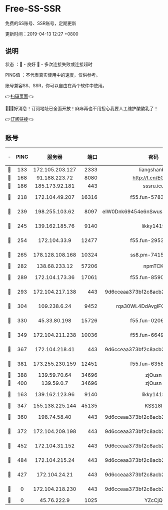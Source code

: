 # Free-SS-SSR

免费的SS账号、SSR账号，定期更新

更新时间：2019-04-13 12:27 +0800

## 说明

状态     ：🙂 - 良好 🙁 - 多次连接失败或连接超时

PING值   ：不代表真实使用中的速度，仅供参考。

账号兼容SS、SSR，你可以自由在两个软件中使用。

👉[扫码页面](https://liesauer.github.io/Free-SS-SSR/)👈

🎉🎉🎉好消息！订阅地址已全面开放！麻麻再也不用担心我要人工维护酸酸乳了！

👉[订阅链接](https://www.liesauer.net/yogurt/subscribe?ACCESS_TOKEN=DAYxR3mMaZAsaqUb)👈

## 账号

|-|PING|服务器|端口|密码|加密方式|区域|
|:----:|:----:|:-----:|-----:|:----:|:----:|:----:|
|🙂|133|172.105.203.127|2333|liangshanbo|chacha20|JP|
|🙂|168|91.188.223.72|8080|http://t.cn/EGJIyrl|rc4-md5|RU|
|🙂|186|185.173.92.181|443|sssru.icu|rc4-md5|RU|
|🙂|218|172.104.49.207|16316|f55.fun-57839561|aes-256-cfb|SG|
|🙂|239|198.255.103.62|8097|eIW0Dnk69454e6nSwuspv9DmS201tQ0D|aes-256-cfb|US|
|🙂|245|139.162.185.76|9140|likky1415|aes-256-cfb|DE|
|🙂|254|172.104.33.9|12477|f55.fun-29530390|aes-256-cfb|SG|
|🙂|265|178.128.108.168|10324|ss8.pm-74157467|aes-256-cfb|SG|
|🙂|282|138.68.233.12|57206|npmTCK|rc4-md5|US|
|🙂|289|172.104.173.36|17061|f55.fun-85909162|aes-256-cfb|SG|
|🙂|293|172.104.217.138|443|9d6cceaa373bf2c8acb22e60b6a58be6|aes-256-cfb|US|
|🙂|304|109.238.6.24|9452|rqa30WL4DdAvgIFG6Fs3znzTa|aes-256-cfb|FR|
|🙂|330|45.33.80.198|15726|f55.fun-02063639|aes-256-cfb|US|
|🙂|349|172.104.211.238|10036|f55.fun-66495968|aes-256-cfb|US|
|🙂|367|172.104.218.41|443|9d6cceaa373bf2c8acb22e60b6a58be6|aes-256-cfb|US|
|🙂|381|173.255.230.159|12451|f55.fun-63588233|aes-256-cfb|US|
|🙂|388|139.59.70.64|34696|zjOusn|chacha20|IN|
|🙂|400|139.59.0.7|34696|zjOusn|chacha20|IN|
|🙂|163|139.162.123.96|9140|likky1415|aes-256-cfb|JP|
|🙂|347|155.138.225.144|45135|KSS18l|rc4-md5|US|
|🙂|360|198.74.58.40|443|9d6cceaa373bf2c8acb22e60b6a58be6|aes-256-cfb|US|
|🙂|372|172.104.209.198|443|9d6cceaa373bf2c8acb22e60b6a58be6|aes-256-cfb|US|
|🙂|452|172.104.31.152|443|9d6cceaa373bf2c8acb22e60b6a58be6|aes-256-cfb|US|
|🙂|484|172.104.215.24|443|9d6cceaa373bf2c8acb22e60b6a58be6|aes-256-cfb|US|
|🙁|427|172.104.24.21|443|9d6cceaa373bf2c8acb22e60b6a58be6|aes-256-cfb|US|
|🙁|0|172.104.218.230|443|9d6cceaa373bf2c8acb22e60b6a58be6|aes-256-cfb|US|
|🙁|0|45.76.222.9|1025|YZcCjQ|rc4-md5|JP|

